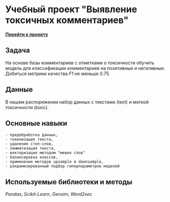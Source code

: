 # Учебный проект "Выявление токсичных комментариев"

**[Перейти к проекту](toxic_comments.ipynb)**
    
## Задача

На основе базы комментариев с отметками о токсичности обучить модель для классификации комментариев на позитивные и негативные. Добиться метрики качества *F1* не меньше 0.75.

## Данные

В нашем распоряжении набор данных с текстами (text) и меткой токсичности (toxic).

## Основные навыки

    - предобработка данных, 
    - токенизация текста,
    - удаление стоп-слов,
    - лемматизация текста,
    - векторизация методом "мешок слов"
    - балансировка классов,
    - применение методов upsample и downsample, 
    - рандомизированный подбор гиперпараметров моделей

    
## Используемые библиотеки и методы

*Pandas*, *Scikit-Learn*, *Gensim*, *Word2vec*